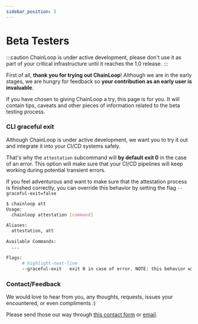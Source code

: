 ```yaml
---
sidebar_position: 5
---
```


# Beta Testers

:::caution
ChainLoop is under active development, please don't use it as part of your critical infrastructure until it reaches the 1.0 release.
:::

First of all, **thank you for trying out ChainLoop**! Although we are in the early stages, we are hungry for feedback so **your contribution as an early user is invaluable**.

If you have chosen to giving ChainLoop a try, this page is for you. It will contain tips, caveats and other pieces of information related to the beta testing process.

### CLI graceful exit

Although ChainLoop is under active development, we want you to try it out and integrate it into your CI/CD systems safely.

That's why the `attestation` subcommand will **by default exit 0** in the case of an error. This option will make sure that your CI/CD pipelines will keep working during potential transient errors.

If you feel adventurous and want to make sure that the attestation process is finished correctly, you can override this behavior by setting the flag `--graceful-exit=false`

```bash
$ chainloop att
Usage:
  chainloop attestation [command]

Aliases:
  attestation, att

Available Commands:
  ...

Flags:
      # highlight-next-line
      --graceful-exit   exit 0 in case of error. NOTE: this behavior will change once 1.0 is reached (default true)
```

### Contact/Feedback

We would love to hear from you, any thoughts, requests, issues your encountered, or even compliments :)

Please send those our way through [this contact form](https://us21.list-manage.com/contact-form?u=801f42b3abafc40b1a17c5f25&form_id=3f3bbfe15e6fcd4a60be9b966652cfd5) or [email](mailto:feedback@chainloop.dev).
